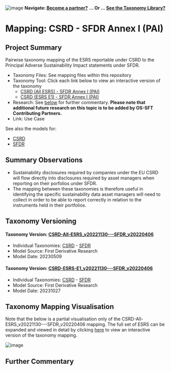 ![image](https://user-images.githubusercontent.com/112073913/188821900-0c411acf-fbdd-4163-adc9-3ba4e2be78df.png)
**Navigate: [Become a partner?](https://github.com/OS-SFT/06-COLLABORATORS-PARTNERS)**
**... Or ... [See the Taxonomy Library?](https://github.com/orgs/OS-SFT/projects/2)**

# Mapping: CSRD - SFDR Annex I (PAI)

## Project Summary

Pairwise taxonomy mapping of the ESRS reportable under CSRD to the Principal Adverse Sustainability Impact statements under SFDR.

- Taxonomy Files: See mapping files within this repository
- Taxonomy Tool: Click each link below to view an interactive version of the taxonomy
  - [CSRD (All ESRS) - SFDR Annex I (PAI)](https://os-sft.solidatus.com/viewer/share/Ua80kk9Ppv7Rl3BZXUTUOP3pfXmzpS1Q)
  - [CSRD (ESRS E1) - SFDR Annex I (PAI)](https://os-sft.solidatus.com/viewer/share/IZeWnkEucFEdb2ZfumrQcIdjLMHT0Si4)
- Research: See [below](https://github.com/OS-SFT/Taxonomy-Mappings-Library/tree/main/Taxonomy%20Mappings%20-%20Double/CSRD%20-%20SFDR#further-commentary) for further commentary. **Please note that additional future research on this topic is to be added by OS-SFT Contributing Partners.**
- Link: Use Case

See also the models for:
- [CSRD](https://github.com/OS-SFT/Taxonomy-Mappings-Library/tree/main/Single%20Taxonomies/CSRD)
- [SFDR](https://github.com/OS-SFT/Taxonomy-Mappings-Library/tree/main/Single%20Taxonomies/SFDR)

## Summary Observations

- Sustainability disclosures required by companies under the EU CSRD will flow directly into disclosures required by asset managers when reporting on their porfolios under SFDR.
- The mapping between these taxonomies is therefore useful in identifying the specific sustainability data asset managers will need to collect in order to be able to report correctly in relation to the instruments held in their portfolios.

## Taxonomy Versioning

#### Taxonomy Version: [CSRD-All-ESRS_v20221130---SFDR_v20220406](https://os-sft.solidatus.com/viewer/share/Ua80kk9Ppv7Rl3BZXUTUOP3pfXmzpS1Q)
- Individual Taxonomies: [CSRD](https://github.com/OS-SFT/Taxonomy-Mappings-Library/tree/main/Single%20Taxonomies/CSRD) - [SFDR](https://github.com/OS-SFT/Taxonomy-Mappings-Library/tree/main/Single%20Taxonomies/SFDR)
- Model Source: First Derivative Research
- Model Date: 20230509

#### Taxonomy Version: [CSRD-ESRS-E1_v20221130---SFDR_v20220406](https://os-sft.solidatus.com/viewer/share/IZeWnkEucFEdb2ZfumrQcIdjLMHT0Si4)
- Individual Taxonomies: [CSRD](https://github.com/OS-SFT/Taxonomy-Mappings-Library/tree/main/Single%20Taxonomies/CSRD) - [SFDR](https://github.com/OS-SFT/Taxonomy-Mappings-Library/tree/main/Single%20Taxonomies/SFDR)
- Model Source: First Derivative Research
- Model Date: 20231027

## Taxonomy Mapping Visualisation

Note that the below is a partial visualisation only of the CSRD-All-ESRS_v20221130---SFDR_v20220406 mapping. The full set of ESRS can be expanded and viewed in detail by clicking [here](https://os-sft.solidatus.com/viewer/share/Ua80kk9Ppv7Rl3BZXUTUOP3pfXmzpS1Q) to view an interactive version of the taxonomy mapping.

![image](https://github.com/OS-SFT/Taxonomy-Mappings-Library/assets/112079442/320c8d46-0343-40e6-9548-0938a076485e)

## Further Commentary


